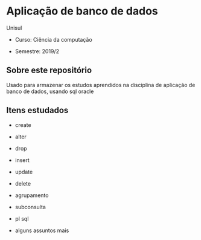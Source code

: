 # Aplicação de banco de dados

Unisul

- Curso: Ciência da computação

- Semestre: 2019/2

## Sobre este repositório

Usado para armazenar os estudos aprendidos na disciplina de aplicação de banco de dados, usando sql oracle

## Itens estudados

- create

- alter

- drop

- insert

- update

- delete

- agrupamento

- subconsulta

- pl sql

- alguns assuntos mais

